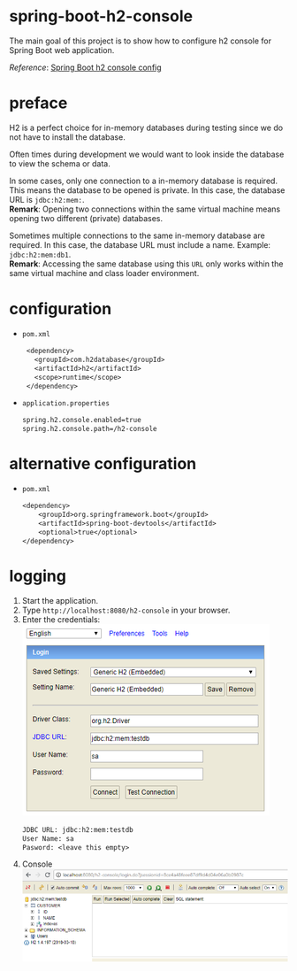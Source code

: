 # spring-boot-h2-console
The main goal of this project is to show how to configure h2 console for 
Spring Boot web application.

_Reference_: [Spring Boot h2 console config](https://medium.com/@harittweets/how-to-connect-to-h2-database-during-development-testing-using-spring-boot-44bbb287570)

# preface
H2 is a perfect choice for in-memory databases during testing since we do 
not have to install the database.

Often times during development we would want to look inside the database 
to view the schema or data.

In some cases, only one connection to a in-memory database is required. 
This means the database to be opened is private. In this case, the database 
URL is `jdbc:h2:mem:`.  
**Remark**: Opening two connections within the same virtual 
machine means opening two different (private) databases.

Sometimes multiple connections to the same in-memory database are required. 
In this case, the database URL must include a name. 
Example: `jdbc:h2:mem:db1`.  
**Remark**: Accessing the same database using this `URL` only 
works within the same virtual machine and class loader environment.

# configuration
* `pom.xml`
    ```
     <dependency>
       <groupId>com.h2database</groupId>
       <artifactId>h2</artifactId>
       <scope>runtime</scope>
     </dependency>
    ```
* `application.properties`
    ```
    spring.h2.console.enabled=true
    spring.h2.console.path=/h2-console
    ```

# alternative configuration
* `pom.xml`
    ```
    <dependency>
        <groupId>org.springframework.boot</groupId>
        <artifactId>spring-boot-devtools</artifactId>
        <optional>true</optional>
    </dependency>
    ```
    
# logging
1. Start the application.
1. Type `http://localhost:8080/h2-console` in your browser.
1. Enter the credentials:
    ![](h2-console-logging.png)
    ```
    JDBC URL: jdbc:h2:mem:testdb
    User Name: sa
    Pasword: <leave this empty>
    ``` 
1. Console
    ![](h2-console.png)